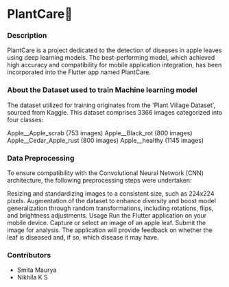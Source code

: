 # PlantCare🍃
### Description
PlantCare is a project dedicated to the detection of diseases in apple leaves using deep learning models. The best-performing model, which achieved high accuracy and compatibility for mobile application integration, has been incorporated into the Flutter app named PlantCare.

### About the Dataset used to train Machine learning model
The dataset utilized for training originates from the 'Plant Village Dataset', sourced from Kaggle. This dataset comprises 3366 images categorized into four classes:

Apple__Apple_scrab (753 images)
Apple__Black_rot (800 images)
Apple__Cedar_Apple_rust (800 images)
Apple__healthy (1145 images)

### Data Preprocessing
To ensure compatibility with the Convolutional Neural Network (CNN) architecture, the following preprocessing steps were undertaken:

Resizing and standardizing images to a consistent size, such as 224x224 pixels.
Augmentation of the dataset to enhance diversity and boost model generalization through random transformations, including rotations, flips, and brightness adjustments.
Usage
Run the Flutter application on your mobile device.
Capture or select an image of an apple leaf.
Submit the image for analysis.
The application will provide feedback on whether the leaf is diseased and, if so, which disease it may have.

### Contributors
- Smita Maurya
- Nikhila K S

